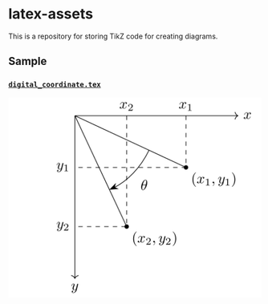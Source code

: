 # latex-assets

This is a repository for storing TikZ code for creating diagrams.

## Sample

### [`digital_coordinate.tex`](tikz/digital_coordinate.tex)
![](pdf/digital_coordinate_background.png)
